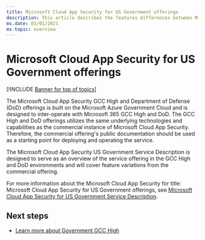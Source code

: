 ```yaml
---
title: Microsoft Cloud App Security for US Government offerings
description: This article describes the features differences between Microsoft Cloud App Security for US Government offerings and the commercial offering.
ms.date: 03/01/2021
ms.topic: overview
---
```

# Microsoft Cloud App Security for US Government offerings

[!INCLUDE [Banner for top of topics](includes/banner.md)]

The Microsoft Cloud App Security GCC High and Department of Defense (DoD) offerings is built on the Microsoft Azure Government Cloud and is designed to inter-operate with Microsoft 365 GCC High and DoD. The GCC High and DoD offerings utilizes the same underlying technologies and capabilities as the commercial instance of Microsoft Cloud App Security. Therefore, the commercial offering's public documentation should be used as a starting point for deploying and operating the service.

The Microsoft Cloud App Security US Government Service Description is designed to serve as an overview of the service offering in the GCC High and DoD environments and will cover feature variations from the commercial offering.

For more information about the Microsoft Cloud App Security for title: Microsoft Cloud App Security for US Government offerings, see [Microsoft Cloud App Security for US Government Service Description](/enterprise-mobility-security/solutions/ems-cloud-app-security-govt-service-description).

## Next steps

- [Learn more about Government GCC High](/enterprise-mobility-security/solutions/ems-govt-service-description)
